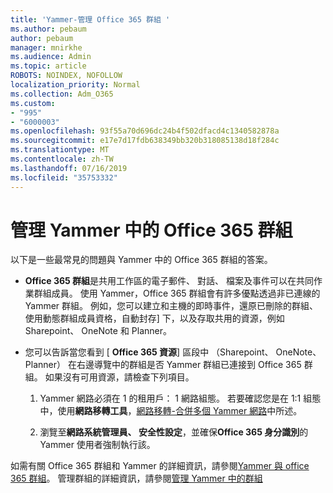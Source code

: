 ```yaml
---
title: 'Yammer-管理 Office 365 群組 '
ms.author: pebaum
author: pebaum
manager: mnirkhe
ms.audience: Admin
ms.topic: article
ROBOTS: NOINDEX, NOFOLLOW
localization_priority: Normal
ms.collection: Adm_O365
ms.custom:
- "995"
- "6000003"
ms.openlocfilehash: 93f55a70d696dc24b4f502dfacd4c1340582878a
ms.sourcegitcommit: e17e7d17fdb638349bb320b318085138d18f284c
ms.translationtype: MT
ms.contentlocale: zh-TW
ms.lasthandoff: 07/16/2019
ms.locfileid: "35753332"
---
```

# <a name="manage-office-365-groups-in-yammer"></a>管理 Yammer 中的 Office 365 群組

以下是一些最常見的問題與 Yammer 中的 Office 365 群組的答案。

* **Office 365 群組**是共用工作區的電子郵件、 對話、 檔案及事件可以在共同作業群組成員。 使用 Yammer，Office 365 群組會有許多優點透過非已連線的 Yammer 群組。 例如，您可以建立和主機的即時事件，還原已刪除的群組、 使用動態群組成員資格，自動封存] 下，以及存取共用的資源，例如 Sharepoint、 OneNote 和 Planner。

* 您可以告訴當您看到 [ **Office 365 資源**] 區段中 （Sharepoint、 OneNote、 Planner） 在右邊導覽中的群組是否 Yammer 群組已連接到 Office 365 群組。 如果沒有可用資源，請檢查下列項目。

  1. Yammer 網路必須在 1 的租用戶： 1 網路組態。 若要確認您是在 1:1 組態中，使用**網路移轉工具**，[網路移轉-合併多個 Yammer 網路](https://docs.microsoft.com/yammer/configure-your-yammer-network/consolidate-multiple-yammer-networks)中所述。

  2. 瀏覽至**網路系統管理員、 安全性設定**，並確保**Office 365 身分識別**的 Yammer 使用者強制執行該。

如需有關 Office 365 群組和 Yammer 的詳細資訊，請參閱[Yammer 與 office 365 群組](https://docs.microsoft.com/en-us/yammer/manage-yammer-groups/yammer-and-office-365-groups?redirectSourcePath=%252fen-us%252farticle%252fYammer-and-Office-365-Groups-d8c239dc-a48b-47ab-b85e-6b4b8191a869)。 管理群組的詳細資訊，請參閱[管理 Yammer 中的群組](https://support.office.com/article/Manage-a-group-in-Yammer-6e05c6d6-5548-4c88-89cd-e6757a514ef2)

